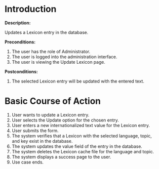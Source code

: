 # Introduction #

**Description:**

Updates a Lexicon entry in the database.

**Preconditions:**
  1. The user has the role of Administrator.
  1. The user is logged into the administration interface.
  1. The user is viewing the Update Lexicon page.

**Postconditions:**
  1. The selected Lexicon entry will be updated with the entered text.

# Basic Course of Action #

  1. User wants to update a Lexicon entry.
  1. User selects the Update option for the chosen entry.
  1. User enters a new internationalized text value for the Lexicon entry.
  1. User submits the form.
  1. The system verifies that a Lexicon with the selected language, topic, and key exist in the database.
  1. The system updates the value field of the entry in the database.
  1. The system deletes the Lexicon cache file for the language and topic.
  1. The system displays a success page to the user.
  1. Use case ends.